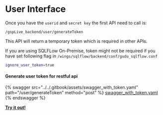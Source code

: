 # User Interface

Once you have the `userid` and `secret key` the first API need to call is:

```
/gspLive_backend/user/generateToken
```

This API will return a temporary token which is required in other APIs.

If you are using SQLFLow On-Premise, token might not be required if you have set following flag in `/wings/sqlflow/backend/conf/gudu_sqlflow.conf`

```bash
ignore_user_token=true
```

#### Generate user token for restful api

{% swagger src="../../.gitbook/assets/swagger_with_token.yaml" path="/user/generateToken" method="post" %}
[swagger_with_token.yaml](../../.gitbook/assets/swagger_with_token.yaml)
{% endswagger %}

[**Try it out!**](../swagger-ui.md)
